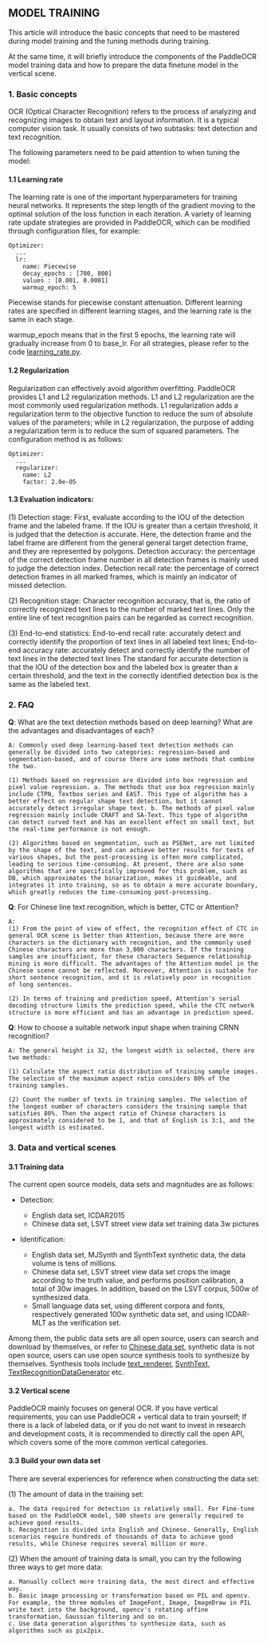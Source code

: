## MODEL TRAINING

This article will introduce the basic concepts that need to be mastered during model training and the tuning methods during training.

At the same time, it will briefly introduce the components of the PaddleOCR model training data and how to prepare the data finetune model in the vertical scene.

### 1. Basic concepts

OCR (Optical Character Recognition) refers to the process of analyzing and recognizing images to obtain text and layout information. It is a typical computer vision task.
It usually consists of two subtasks: text detection and text recognition.

The following parameters need to be paid attention to when tuning the model:

#### 1.1 Learning rate

The learning rate is one of the important hyperparameters for training neural networks. It represents the step length of the gradient moving to the optimal solution of the loss function in each iteration.
A variety of learning rate update strategies are provided in PaddleOCR, which can be modified through configuration files, for example:

```
Optimizer:
  ...
  lr:
    name: Piecewise
    decay_epochs : [700, 800]
    values : [0.001, 0.0001]
    warmup_epoch: 5
```

Piecewise stands for piecewise constant attenuation. Different learning rates are specified in different learning stages,
and the learning rate is the same in each stage.

warmup_epoch means that in the first 5 epochs, the learning rate will gradually increase from 0 to base_lr. For all strategies, please refer to the code [learning_rate.py](../../ppocr/optimizer/learning_rate.py).

#### 1.2 Regularization

Regularization can effectively avoid algorithm overfitting. PaddleOCR provides L1 and L2 regularization methods.
L1 and L2 regularization are the most commonly used regularization methods.
L1 regularization adds a regularization term to the objective function to reduce the sum of absolute values of the parameters;
while in L2 regularization, the purpose of adding a regularization term is to reduce the sum of squared parameters.
The configuration method is as follows:

```
Optimizer:
  ...
  regularizer:
    name: L2
    factor: 2.0e-05
```

#### 1.3 Evaluation indicators:

(1) Detection stage: First, evaluate according to the IOU of the detection frame and the labeled frame. If the IOU is greater than a certain threshold, it is judged that the detection is accurate. Here, the detection frame and the label frame are different from the general general target detection frame, and they are represented by polygons. Detection accuracy: the percentage of the correct detection frame number in all detection frames is mainly used to judge the detection index. Detection recall rate: the percentage of correct detection frames in all marked frames, which is mainly an indicator of missed detection.

(2) Recognition stage: Character recognition accuracy, that is, the ratio of correctly recognized text lines to the number of marked text lines. Only the entire line of text recognition pairs can be regarded as correct recognition.

(3) End-to-end statistics: End-to-end recall rate: accurately detect and correctly identify the proportion of text lines in all labeled text lines; End-to-end accuracy rate: accurately detect and correctly identify the number of text lines in the detected text lines The standard for accurate detection is that the IOU of the detection box and the labeled box is greater than a certain threshold, and the text in the correctly identified detection box is the same as the labeled text.


### 2. FAQ

**Q**: What are the text detection methods based on deep learning? What are the advantages and disadvantages of each?

    A: Commonly used deep learning-based text detection methods can generally be divided into two categories: regression-based and segmentation-based, and of course there are some methods that combine the two.

    (1) Methods based on regression are divided into box regression and pixel value regression. a. The methods that use box regression mainly include CTPN, Textbox series and EAST. This type of algorithm has a better effect on regular shape text detection, but it cannot accurately detect irregular shape text. b. The methods of pixel value regression mainly include CRAFT and SA-Text. This type of algorithm can detect curved text and has an excellent effect on small text, but the real-time performance is not enough.

    (2) Algorithms based on segmentation, such as PSENet, are not limited by the shape of the text, and can achieve better results for texts of various shapes, but the post-processing is often more complicated, leading to serious time-consuming. At present, there are also some algorithms that are specifically improved for this problem, such as DB, which approximates the binarization, makes it guideable, and integrates it into training, so as to obtain a more accurate boundary, which greatly reduces the time-consuming post-processing.



**Q**: For Chinese line text recognition, which is better, CTC or Attention?

    A:
    (1) From the point of view of effect, the recognition effect of CTC in general OCR scene is better than Attention, because there are more characters in the dictionary with recognition, and the commonly used Chinese characters are more than 3,000 characters. If the training samples are insufficient, for these characters Sequence relationship mining is more difficult. The advantages of the Attention model in the Chinese scene cannot be reflected. Moreover, Attention is suitable for short sentence recognition, and it is relatively poor in recognition of long sentences.

    (2) In terms of training and prediction speed, Attention's serial decoding structure limits the prediction speed, while the CTC network structure is more efficient and has an advantage in prediction speed.

**Q**: How to choose a suitable network input shape when training CRNN recognition?

    A: The general height is 32, the longest width is selected, there are two methods:

    (1) Calculate the aspect ratio distribution of training sample images. The selection of the maximum aspect ratio considers 80% of the training samples.

    (2) Count the number of texts in training samples. The selection of the longest number of characters considers the training sample that satisfies 80%. Then the aspect ratio of Chinese characters is approximately considered to be 1, and that of English is 3:1, and the longest width is estimated.



### 3. Data and vertical scenes

#### 3.1 Training data

The current open source models, data sets and magnitudes are as follows:

- Detection:
    - English data set, ICDAR2015
    - Chinese data set, LSVT street view data set training data 3w pictures

- Identification:
    - English data set, MJSynth and SynthText synthetic data, the data volume is tens of millions.
    - Chinese data set, LSVT street view data set crops the image according to the truth value, and performs position calibration, a total of 30w images. In addition, based on the LSVT corpus, 500w of synthesized data.
    - Small language data set, using different corpora and fonts, respectively generated 100w synthetic data set, and using ICDAR-MLT as the verification set.

Among them, the public data sets are all open source, users can search and download by themselves, or refer to [Chinese data set](./datasets.md), synthetic data is not open source, users can use open source synthesis tools to synthesize by themselves. Synthesis tools include [text_renderer](https://github.com/Sanster/text_renderer), [SynthText](https://github.com/ankush-me/SynthText), [TextRecognitionDataGenerator](https://github.com/Belval/TextRecognitionDataGenerator) etc.


#### 3.2 Vertical scene

PaddleOCR mainly focuses on general OCR. If you have vertical requirements, you can use PaddleOCR + vertical data to train yourself;
If there is a lack of labeled data, or if you do not want to invest in research and development costs, it is recommended to directly call the open API, which covers some of the more common vertical categories.  


#### 3.3 Build your own data set

There are several experiences for reference when constructing the data set:

(1) The amount of data in the training set:

    a. The data required for detection is relatively small. For Fine-tune based on the PaddleOCR model, 500 sheets are generally required to achieve good results.
    b. Recognition is divided into English and Chinese. Generally, English scenarios require hundreds of thousands of data to achieve good results, while Chinese requires several million or more.


(2) When the amount of training data is small, you can try the following three ways to get more data:

    a. Manually collect more training data, the most direct and effective way.
    b. Basic image processing or transformation based on PIL and opencv. For example, the three modules of ImageFont, Image, ImageDraw in PIL write text into the background, opencv's rotating affine transformation, Gaussian filtering and so on.
    c. Use data generation algorithms to synthesize data, such as algorithms such as pix2pix.
